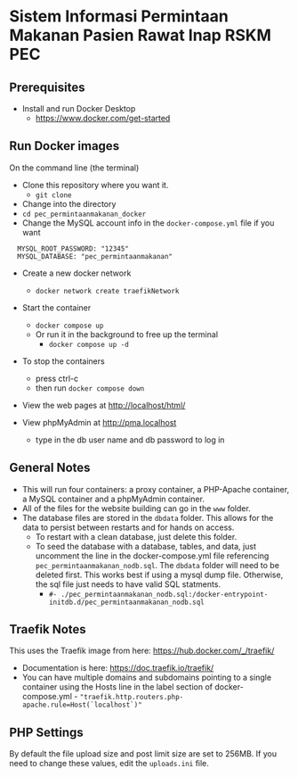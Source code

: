 # Sistem Informasi Permintaan Makanan Pasien Rawat Inap RSKM PEC

## Prerequisites

- Install and run Docker Desktop
  - [https://www.docker.com/get-started ](https://www.docker.com/get-started)

## Run Docker images

On the command line (the terminal)

- Clone this repository where you want it.
  - `git clone `
- Change into the directory
- `cd pec_permintaanmakanan_docker`
- Change the MySQL account info in the `docker-compose.yml` file if you want

```
  MYSQL_ROOT_PASSWORD: "12345"
  MYSQL_DATABASE: "pec_permintaanmakanan"
```

- Create a new docker network
  - `docker network create traefikNetwork`
- Start the container
  - `docker compose up`
  - Or run it in the background to free up the terminal
    - `docker compose up -d`
- To stop the containers
  - press ctrl-c
  - then run `docker compose down`
- View the web pages at [http://localhost/html/ ](http://localhost/html)

- View phpMyAdmin at [http://pma.localhost ](http://pma.localhost)
  - type in the db user name and db password to log in

## General Notes

- This will run four containers: a proxy container, a PHP-Apache container, a MySQL container and
  a phpMyAdmin container.
- All of the files for the website building can go in the `www` folder.
- The database files are stored in the `dbdata` folder. This allows for the
  data to persist between restarts and for hands on access.
  - To restart with a clean database, just delete this folder.
  - To seed the database with a database, tables, and data, just uncomment the
    line in the docker-compose.yml file referencing `pec_permintaanmakanan_nodb.sql`. The `dbdata`
    folder will need to be deleted first. This works best if using a mysql dump
    file. Otherwise, the sql file just needs to have valid SQL statments.
    - `#- ./pec_permintaanmakanan_nodb.sql:/docker-entrypoint-initdb.d/pec_permintaanmakanan_nodb.sql`

## Traefik Notes

This uses the Traefik image from here: https://hub.docker.com/_/traefik/

- Documentation is here: https://doc.traefik.io/traefik/
- You can have multiple domains and subdomains pointing to a single container
  using the Hosts line in the label section of docker-compose.yml - `` "traefik.http.routers.php-apache.rule=Host(`localhost`)" ``

## PHP Settings

By default the file upload size and post limit size are set to 256MB. If you
need to change these values, edit the `uploads.ini` file.
